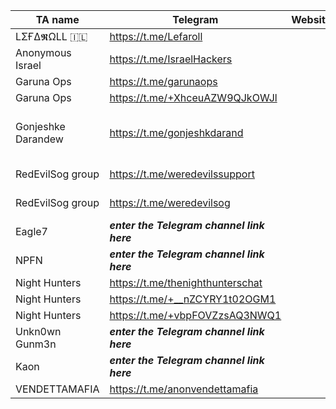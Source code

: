 |TA name|Telegram|Website|Other info|Status|
| ------ | ------ | ------ | ------ | ------ |
|LΣҒΔ𝕽ΩLL 🇮🇱|https://t.me/Lefaroll||admin: @LefarollFresco|VALID|
|Anonymous Israel|https://t.me/IsraelHackers|||VALID|
|Garuna Ops|https://t.me/garunaops|||VALID|
|Garuna Ops|https://t.me/+XhceuAZW9QJkOWJl|||VALID|
|Gonjeshke Darandew|https://t.me/gonjeshkdarand||admin: @Gonjeshk_Darand - X account: https://x.com/GonjeshkeDarand - https://x.com/darandegonjeshk|VALID|
|RedEvilSog group|https://t.me/weredevilssupport||X account: https://x.com/redevilsog|VALID|
|RedEvilSog group|https://t.me/weredevilsog||X account: https://x.com/redevilsog|VALID|
|Eagle7|***enter the Telegram channel link here***|||VALID|
|NPFN|***enter the Telegram channel link here***|||VALID|
|Night Hunters|https://t.me/thenighthunterschat|||VALID|
|Night Hunters|https://t.me/+__nZCYRY1t02OGM1|||EXPIRED|
|Night Hunters|https://t.me/+vbpFOVZzsAQ3NWQ1|||VALID|
|Unkn0wn Gunm3n|***enter the Telegram channel link here***|||VALID|
|Kaon|***enter the Telegram channel link here***|||VALID|
|VENDETTAMAFIA|https://t.me/anonvendettamafia||https://x.com/xVENDETTAMAFIAx|VALID|
